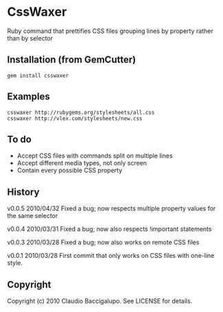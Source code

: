 # CssWaxer #

Ruby command that prettifies CSS files grouping lines by property rather than by selector

## Installation (from GemCutter) ##

    gem install csswaxer

## Examples ##

    csswaxer http://rubygems.org/stylesheets/all.css
    csswaxer http://vlex.com/stylesheets/new.css

## To do ##

* Accept CSS files with commands split on multiple lines
* Accept different media types, not only screen
* Contain every possible CSS property

## History ##

v0.0.5  2010/04/32
        Fixed a bug; now respects multiple property values for the same selector

v0.0.4  2010/03/31
        Fixed a bug; now also respects !important statements
         
v0.0.3  2010/03/28
        Fixed a bug; now also works on remote CSS files

v0.0.1  2010/03/28
        First commit that only works on CSS files with one-line style.

## Copyright ##

Copyright (c) 2010 Claudio Baccigalupo. See LICENSE for details.
